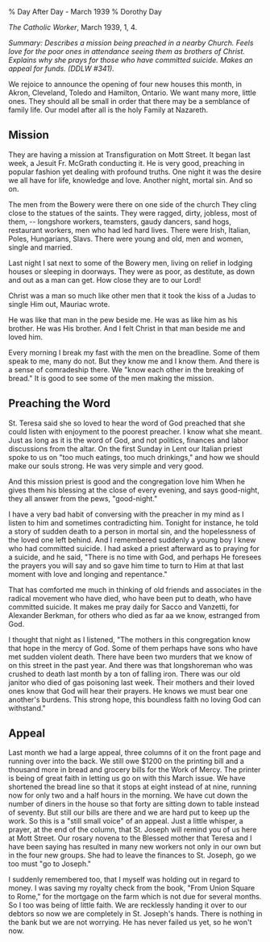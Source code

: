 % Day After Day - March 1939
% Dorothy Day

*The Catholic Worker*, March 1939, 1, 4.

*Summary: Describes a mission being preached in a nearby Church. Feels
love for the poor ones in attendance seeing them as brothers of Christ.
Explains why she prays for those who have committed suicide. Makes an
appeal for funds. (DDLW \#341).*

We rejoice to announce the opening of four new houses this month, in
Akron, Cleveland, Toledo and Hamilton, Ontario. We want many more,
little ones. They should all be small in order that there may be a
semblance of family life. Our model after all is the holy Family at
Nazareth.

Mission
---

They are having a mission at Transfiguration on Mott Street. It began
last week, a Jesuit Fr. McGrath conducting it. He is very good,
preaching in popular fashion yet dealing with profound truths. One night
it was the desire we all have for life, knowledge and love. Another
night, mortal sin. And so on.

The men from the Bowery were there on one side of the church They cling
close to the statues of the saints. They were ragged, dirty, jobless,
most of them, -- longshore workers, teamsters, gaudy dancers, sand hogs,
restaurant workers, men who had led hard lives. There were Irish,
Italian, Poles, Hungarians, Slavs. There were young and old, men and
women, single and married.

Last night I sat next to some of the Bowery men, living on relief in
lodging houses or sleeping in doorways. They were as poor, as destitute,
as down and out as a man can get. How close they are to our Lord!

Christ was a man so much like other men that it took the kiss of a Judas
to single Him out, Mauriac wrote.

He was like that man in the pew beside me. He was as like him as his
brother. He was His brother. And I felt Christ in that man beside me and
loved him.

Every morning I break my fast with the men on the breadline. Some of
them speak to me, many do not. But they know me and I know them. And
there is a sense of comradeship there. We "know each other in the
breaking of bread." It is good to see some of the men making the
mission.

Preaching the Word
---

St. Teresa said she so loved to hear the word of God preached that she
could listen with enjoyment to the poorest preacher. I know what she
meant. Just as long as it is the word of God, and not politics, finances
and labor discussions from the altar. On the first Sunday in Lent our
Italian priest spoke to us on "too much eatings, too much drinkings,"
and how we should make our souls strong. He was very simple and very
good.

And this mission priest is good and the congregation love him When he
gives them his blessing at the close of every evening, and says
good-night, they all answer from the pews, "good-night."

I have a very bad habit of conversing with the preacher in my mind as I
listen to him and sometimes contradicting him. Tonight for instance, he
told a story of sudden death to a person in mortal sin, and the
hopelessness of the loved one left behind. And I remembered suddenly a
young boy I knew who had committed suicide. I had asked a priest
afterward as to praying for a suicide, and he said, "There is no time
with God, and perhaps He foresees the prayers you will say and so gave
him time to turn to Him at that last moment with love and longing and
repentance."

That has comforted me much in thinking of old friends and associates in
the radical movement who have died, who have been put to death, who have
committed suicide. It makes me pray daily for Sacco and Vanzetti, for
Alexander Berkman, for others who died as far aa we know, estranged from
God.

I thought that night as I listened, "The mothers in this congregation
know that hope in the mercy of God. Some of them perhaps have sons who
have met sudden violent death. There have been two murders that we know
of on this street in the past year. And there was that longshoreman who
was crushed to death last month by a ton of falling iron. There was our
old janitor who died of gas poisoning last week. Their mothers and their
loved ones know that God will hear their prayers. He knows we must bear
one another's burdens. This strong hope, this boundless faith no loving
God can withstand."

Appeal
------

Last month we had a large appeal, three columns of it on the front page
and running over into the back. We still owe $1200 on the printing bill
and a thousand more in bread and grocery bills for the Work of Mercy.
The printer is being of great faith in letting us go on with this March
issue. We have shortened the bread line so that it stops at eight
instead of at nine, running now for only two and a half hours in the
morning. We have cut down the number of diners in the house so that
forty are sitting down to table instead of seventy. But still our bills
are there and we are hard put to keep up the work. So this is a "still
small voice" of an appeal. Just a little whisper, a prayer, at the end
of the column, that St. Joseph will remind you of us here at Mott
Street. Our rosary novena to the Blessed mother that Teresa and I have
been saying has resulted in many new workers not only in our own but in
the four new groups. She had to leave the finances to St. Joseph, go we
too must "go to Joseph."

I suddenly remembered too, that I myself was holding out in regard to
money. I was saving my royalty check from the book, "From Union Square
to Rome," for the mortgage on the farm which is not due for several
months. So I too was being of little faith. We are recklessly handing it
over to our debtors so now we are completely in St. Joseph's hands.
There is nothing in the bank but we are not worrying. He has never
failed us yet, so he won't now.
